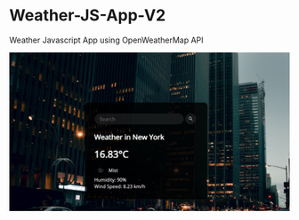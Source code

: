 # Weather-JS-App-V2
Weather Javascript App using OpenWeatherMap API

![Version 2 weather Javascript App, using OpenWeatherMaP API](./02.jpg)